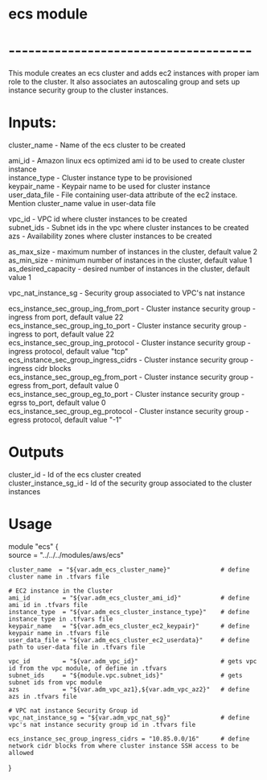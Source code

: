 # ecs module  
# -------------------------------------  
  
This module creates an ecs cluster and adds ec2 instances with proper iam role to the cluster. It also associates an autoscaling group and sets up instance security group to the cluster instances.  
  
# Inputs:  
  
cluster_name - Name of the ecs cluster to be created  
  
ami_id         - Amazon linux ecs optimized ami id to be used to create cluster instance  
instance_type  - Cluster instance type to be provisioned  
keypair_name   - Keypair name to be used for cluster instance  
user_data_file - File containing user-data attribute of the ec2 instace. Mention cluster_name value in user-data file  
  
vpc_id     - VPC id where cluster instances to be created  
subnet_ids - Subnet ids in the vpc where cluster instances to be created  
azs        - Availability zones where cluster instances to be created  
  
as_max_size         - maximum number of instances in the cluster, default value 2  
as_min_size         - minimum number of instances in the cluster, default value 1  
as_desired_capacity - desired number of instances in the cluster, default value 1  
  
vpc_nat_instance_sg - Security group associated to VPC's nat instance  
  
ecs_instance_sec_group_ing_from_port - Cluster instance security group - ingress from port, default value 22  
ecs_instance_sec_group_ing_to_port   - Cluster instance security group - ingress to port, default value 22  
ecs_instance_sec_group_ing_protocol  - Cluster instance security group - ingress protocol, default value "tcp"  
ecs_instance_sec_group_ingress_cidrs - Cluster instance security group - ingress cidr blocks  
ecs_instance_sec_group_eg_from_port  - Cluster instance security group - egress from_port, default value 0  
ecs_instance_sec_group_eg_to_port    - Cluster instance security group - egrss  to_port, default value 0  
ecs_instance_sec_group_eg_protocol   - Cluster instance security group - egress protocol, default value "-1"  
  
# Outputs  
  
cluster_id  - Id of the ecs cluster created  
cluster_instance_sg_id - Id of the security group associated to the cluster instances  
  
  
# Usage  
  
module "ecs" {  
	source = "../../../modules/aws/ecs"  
  
	cluster_name  = "${var.adm_ecs_cluster_name}"              # define cluster name in .tfvars file  
	  
	# EC2 instance in the Cluster  
	ami_id         = "${var.adm_ecs_cluster_ami_id}"           # define ami id in .tfvars file  
	instance_type  = "${var.adm_ecs_cluster_instance_type}"    # define instance type in .tfvars file  
	keypair_name   = "${var.adm_ecs_cluster_ec2_keypair}"      # define keypair name in .tfvars file  
	user_data_file = "${var.adm_ecs_cluster_ec2_userdata}"     # define path to user-data file in .tfvars file   
  
	vpc_id         = "${var.adm_vpc_id}"                       # gets vpc id from the vpc module, of define in .tfvars  
	subnet_ids     = "${module.vpc.subnet_ids}"                # gets subnet ids from vpc module  
	azs            = "${var.adm_vpc_az1},${var.adm_vpc_az2}"   # define azs in .tfvars file  
  
	# VPC nat instance Security Group id  
	vpc_nat_instance_sg = "${var.adm_vpc_nat_sg}"              # define vpc's nat instance security group id in .tfvars file  
  
	ecs_instance_sec_group_ingress_cidrs = "10.85.0.0/16"      # define network cidr blocks from where cluster instance SSH access to be allowed  
}